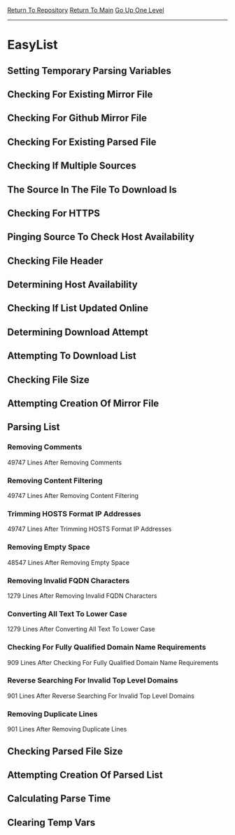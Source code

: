 [Return To Repository](https://github.com/deathbybandaid/piholeparser/)
[Return To Main](https://github.com/deathbybandaid/piholeparser/blob/master/RecentRunLogs/Mainlog.md)
[Go Up One Level](https://github.com/deathbybandaid/piholeparser/blob/master/RecentRunLogs/TopLevelScripts/30-Processing-External-Blacklists.md)
____________________________________
# EasyList
## Setting Temporary Parsing Variables
## Checking For Existing Mirror File
## Checking For Github Mirror File
## Checking For Existing Parsed File
## Checking If Multiple Sources
## The Source In The File To Download Is
## Checking For HTTPS
## Pinging Source To Check Host Availability
## Checking File Header
## Determining Host Availability
## Checking If List Updated Online
## Determining Download Attempt
## Attempting To Download List
## Checking File Size
## Attempting Creation Of Mirror File
## Parsing List
### Removing Comments
49747 Lines After Removing Comments
### Removing Content Filtering
49747 Lines After Removing Content Filtering
### Trimming HOSTS Format IP Addresses
49747 Lines After Trimming HOSTS Format IP Addresses
### Removing Empty Space
48547 Lines After Removing Empty Space
### Removing Invalid FQDN Characters
1279 Lines After Removing Invalid FQDN Characters
### Converting All Text To Lower Case
1279 Lines After Converting All Text To Lower Case
### Checking For Fully Qualified Domain Name Requirements
909 Lines After Checking For Fully Qualified Domain Name Requirements
### Reverse Searching For Invalid Top Level Domains
901 Lines After Reverse Searching For Invalid Top Level Domains
### Removing Duplicate Lines
901 Lines After Removing Duplicate Lines
## Checking Parsed File Size
## Attempting Creation Of Parsed List
## Calculating Parse Time
## Clearing Temp Vars
